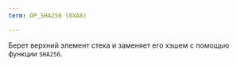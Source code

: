 ```yaml
---
term: OP_SHA256 (0XA8)

---
```

Берет верхний элемент стека и заменяет его хэшем с помощью функции `SHA256`.